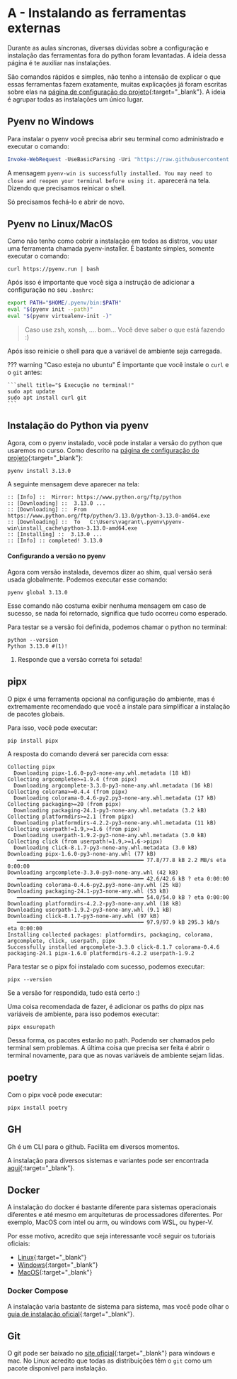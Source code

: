 # A - Instalando as ferramentas externas

Durante as aulas síncronas, diversas dúvidas sobre a configuração e instalação das ferramentas fora do python foram levantadas. A ideia dessa página é te auxiliar nas instalações.

São comandos rápidos e simples, não tenho a intensão de explicar o que essas ferramentas fazem exatamente, muitas explicações já foram escritas sobre elas na [página de configuração do projeto](../01.md#instalacao-do-python){:target="_blank"}. A ideia é agrupar todas as instalações um único lugar.

## Pyenv no Windows
Para instalar o pyenv você precisa abrir seu terminal como administrado e executar o comando:

```powershell
Invoke-WebRequest -UseBasicParsing -Uri "https://raw.githubusercontent.com/pyenv-win/pyenv-win/master/pyenv-win/install-pyenv-win.ps1" -OutFile "./install-pyenv-win.ps1"; &"./install-pyenv-win.ps1"
```

A mensagem `pyenv-win is successfully installed. You may need to close and reopen your terminal before using it.` aparecerá na tela. Dizendo que precisamos reinicar o shell. 

Só precisamos fechá-lo e abrir de novo.

## Pyenv no Linux/MacOS

Como não tenho como cobrir a instalação em todos as distros, vou usar uma ferramenta chamada pyenv-installer. É bastante simples, somente executar o comando:

```shell title="$ Execução no terminal!"
curl https://pyenv.run | bash
```

Após isso é importante que você siga a instrução de adicionar a configuração no seu `.bashrc`:

```bash title="~/.bashrc"
export PATH="$HOME/.pyenv/bin:$PATH"
eval "$(pyenv init --path)"
eval "$(pyenv virtualenv-init -)"
```

> Caso use zsh, xonsh, .... bom... Você deve saber o que está fazendo :)

Após isso reinicie o shell para que a variável de ambiente seja carregada.

??? warning "Caso esteja no ubuntu"
	É importante que você instale o `curl` e o `git` antes:
	
	```shell title="$ Execução no terminal!"
	sudo apt update
	sudo apt install curl git
	```

## Instalação do Python via pyenv

Agora, com o pyenv instalado, você pode instalar a versão do python que usaremos no curso. Como descrito na [página de configuração do projeto](../01.md#instalacao-do-python){:target="_blank"}:

```shell title="$ Execução no terminal!"
pyenv install 3.13.0
```

A seguinte mensagem deve aparecer na tela:

```{.powershell .no-copy}
:: [Info] ::  Mirror: https://www.python.org/ftp/python
:: [Downloading] ::  3.13.0 ...
:: [Downloading] ::  From https://www.python.org/ftp/python/3.13.0/python-3.13.0-amd64.exe
:: [Downloading] ::  To   C:\Users\vagrant\.pyenv\pyenv-win\install_cache\python-3.13.0-amd64.exe
:: [Installing] ::  3.13.0 ...
:: [Info] :: completed! 3.13.0
```

#### Configurando a versão no pyenv

Agora com versão instalada, devemos dizer ao shim, qual versão será usada globalmente. Podemos executar esse comando:

```shell title="$ Execução no terminal!"
pyenv global 3.13.0
```

Esse comando não costuma exibir nenhuma mensagem em caso de sucesso, se nada foi retornado, significa que tudo ocorreu como esperado.

Para testar se a versão foi definida, podemos chamar o python no terminal:

```shell title="$ Execução no terminal!"
python --version
Python 3.13.0 #(1)!
```

1. Responde que a versão correta foi setada!

## pipx

O pipx é uma ferramenta opcional na configuração do ambiente, mas é extremamente recomendado que você a instale para simplificar a instalação de pacotes globais.

Para isso, você pode executar:

```shell title="$ Execução no terminal!"
pip install pipx
```

A resposta do comando deverá ser parecida com essa:

```{.powershell .no-copy}
Collecting pipx
  Downloading pipx-1.6.0-py3-none-any.whl.metadata (18 kB)
Collecting argcomplete>=1.9.4 (from pipx)
  Downloading argcomplete-3.3.0-py3-none-any.whl.metadata (16 kB)
Collecting colorama>=0.4.4 (from pipx)
  Downloading colorama-0.4.6-py2.py3-none-any.whl.metadata (17 kB)
Collecting packaging>=20 (from pipx)
  Downloading packaging-24.1-py3-none-any.whl.metadata (3.2 kB)
Collecting platformdirs>=2.1 (from pipx)
  Downloading platformdirs-4.2.2-py3-none-any.whl.metadata (11 kB)
Collecting userpath!=1.9,>=1.6 (from pipx)
  Downloading userpath-1.9.2-py3-none-any.whl.metadata (3.0 kB)
Collecting click (from userpath!=1.9,>=1.6->pipx)
  Downloading click-8.1.7-py3-none-any.whl.metadata (3.0 kB)
Downloading pipx-1.6.0-py3-none-any.whl (77 kB)
   ━━━━━━━━━━━━━━━━━━━━━━━━━━━━━━━━━━━━━━━━ 77.8/77.8 kB 2.2 MB/s eta 0:00:00
Downloading argcomplete-3.3.0-py3-none-any.whl (42 kB)
   ━━━━━━━━━━━━━━━━━━━━━━━━━━━━━━━━━━━━━━━━ 42.6/42.6 kB ? eta 0:00:00
Downloading colorama-0.4.6-py2.py3-none-any.whl (25 kB)
Downloading packaging-24.1-py3-none-any.whl (53 kB)
   ━━━━━━━━━━━━━━━━━━━━━━━━━━━━━━━━━━━━━━━━ 54.0/54.0 kB ? eta 0:00:00
Downloading platformdirs-4.2.2-py3-none-any.whl (18 kB)
Downloading userpath-1.9.2-py3-none-any.whl (9.1 kB)
Downloading click-8.1.7-py3-none-any.whl (97 kB)
   ━━━━━━━━━━━━━━━━━━━━━━━━━━━━━━━━━━━━━━━━ 97.9/97.9 kB 295.3 kB/s eta 0:00:00
Installing collected packages: platformdirs, packaging, colorama, argcomplete, click, userpath, pipx
Successfully installed argcomplete-3.3.0 click-8.1.7 colorama-0.4.6 packaging-24.1 pipx-1.6.0 platformdirs-4.2.2 userpath-1.9.2
```

Para testar se o pipx foi instalado com sucesso, podemos executar:

```shell title="$ Execução no terminal!"
pipx --version
```

Se a versão for respondida, tudo está certo :)

Uma coisa recomendada de fazer, é adicionar os paths do pipx nas variáveis de ambiente, para isso podemos executar:

```shell title="$ Execução no terminal!"
pipx ensurepath
```

Dessa forma, os pacotes estarão no path. Podendo ser chamados pelo terminal sem problemas. A última coisa que precisa ser feita é abrir o terminal novamente, para que as novas variáveis de ambiente sejam lidas.

## poetry

Com o pipx você pode executar:

```shell title="$ Execução no terminal!"
pipx install poetry
```

## GH

Gh é um CLI para o github. Facilita em diversos momentos.

A instalação para diversos sistemas e variantes pode ser encontrada [aqui](https://github.com/cli/cli#installation){:target="_blank"}.

## Docker

A instalação do docker é bastante diferente para sistemas operacionais diferentes e até mesmo em arquiteturas de processadores diferentes. Por exemplo, MacOS com intel ou arm, ou windows com WSL, ou hyper-V.

Por esse motivo, acredito que seja interessante você seguir os tutoriais oficiais:

- [Linux](https://docs.docker.com/desktop/install/linux-install/){:target="_blank"}
- [Windows](https://docs.docker.com/desktop/install/windows-install/){:target="_blank"}
- [MacOS](https://docs.docker.com/desktop/install/mac-install/){:target="_blank"}

### Docker Compose

A instalação varia bastante de sistema para sistema, mas você pode olhar o [guia de instalação oficial](https://docs.docker.com/compose/install/){:target="_blank"}.

## Git

O git pode ser baixado no [site oficial](https://git-scm.com/downloads){:target="_blank"} para windows e mac. No Linux acredito que todas as distribuições têm o `git` como um pacote disponível para instalação.
